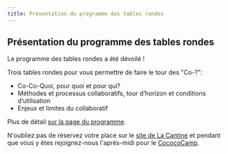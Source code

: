 ```yaml
---
title: Présentation du programme des tables rondes
---
```


## Présentation du programme des tables rondes

Le programme des tables rondes a été dévoilé !

Trois tables rondes pour vous permettre de faire le tour des "Co-?":

* Co-Co-Quoi, pour quoi et pour qui?
* Méthodes et processus collaboratifs, tour d’horizon et conditions d’utilisation
* Enjeux et limites du collaboratif

Plus de détail [sur la page du programme](/pages/programme/ "Programme des tables rondes du CococoConf").

N'oubliez pas de réservez votre place sur le [site de La Cantine](http://lacantine.org/events/cocococonf "Inscription à la CococoConf") et pendant que vous y êtes rejoignez-nous l'après-midi pour le [CococoCamp](http://barcamp.org/w/page/52789204/CCCCamp "Inscription à CococoCamp").